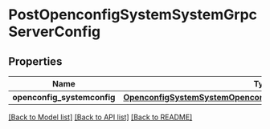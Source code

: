 # PostOpenconfigSystemSystemGrpcServerConfig

## Properties
Name | Type | Description | Notes
------------ | ------------- | ------------- | -------------
**openconfig_systemconfig** | [**OpenconfigSystemSystemOpenconfigsystemsystemGrpcserverConfig**](OpenconfigSystemSystemOpenconfigsystemsystemGrpcserverConfig.md) |  | [optional] 

[[Back to Model list]](../README.md#documentation-for-models) [[Back to API list]](../README.md#documentation-for-api-endpoints) [[Back to README]](../README.md)


